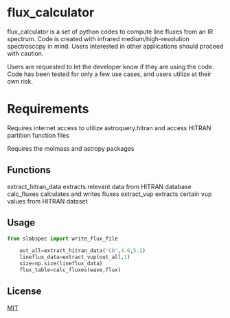 # flux_calculator
flux_calculator is a set of python codes to compute line fluxes from an IR spectrum.
Code is created with infrared medium/high-resolution spectroscopy in mind.  Users interested
in other applications should proceed with caution.

Users are requested to let the developer know if they are using the code.  Code has been
tested for only a few use cases, and users utilize at their own risk.

# Requirements
Requires internet access to utilize astroquery.hitran and access HITRAN partition function files

Requires the molmass and astropy packages

## Functions
extract_hitran_data extracts relevant data from HITRAN database
calc_fluxes calculates and writes fluxes
extract_vup extracts certain vup values from HITRAN dataset
## Usage

```python
from slabspec import write_flux_file

    out_all=extract_hitran_data('CO',4.6,5.2) 
    lineflux_data=extract_vup(out_all,1)
    size=np.size(lineflux_data)
    flux_table=calc_fluxes(wave,flux)
```

## License
[MIT](https://choosealicense.com/licenses/mit/)

